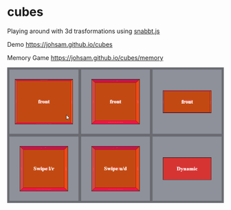 # cubes
Playing around with 3d trasformations using [snabbt.js](https://daniel-lundin.github.io/snabbt.js/)

Demo https://johsam.github.io/cubes

Memory Game https://johsam.github.io/cubes/memory

![Cubes](dist/assets/images/demo.gif)

